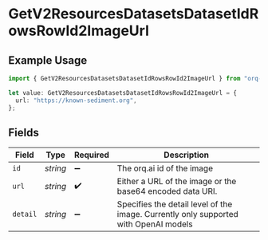 # GetV2ResourcesDatasetsDatasetIdRowsRowId2ImageUrl

## Example Usage

```typescript
import { GetV2ResourcesDatasetsDatasetIdRowsRowId2ImageUrl } from "orq-poc-typescript/models/operations";

let value: GetV2ResourcesDatasetsDatasetIdRowsRowId2ImageUrl = {
  url: "https://known-sediment.org",
};
```

## Fields

| Field                                                                                | Type                                                                                 | Required                                                                             | Description                                                                          |
| ------------------------------------------------------------------------------------ | ------------------------------------------------------------------------------------ | ------------------------------------------------------------------------------------ | ------------------------------------------------------------------------------------ |
| `id`                                                                                 | *string*                                                                             | :heavy_minus_sign:                                                                   | The orq.ai id of the image                                                           |
| `url`                                                                                | *string*                                                                             | :heavy_check_mark:                                                                   | Either a URL of the image or the base64 encoded data URI.                            |
| `detail`                                                                             | *string*                                                                             | :heavy_minus_sign:                                                                   | Specifies the detail level of the image. Currently only supported with OpenAI models |